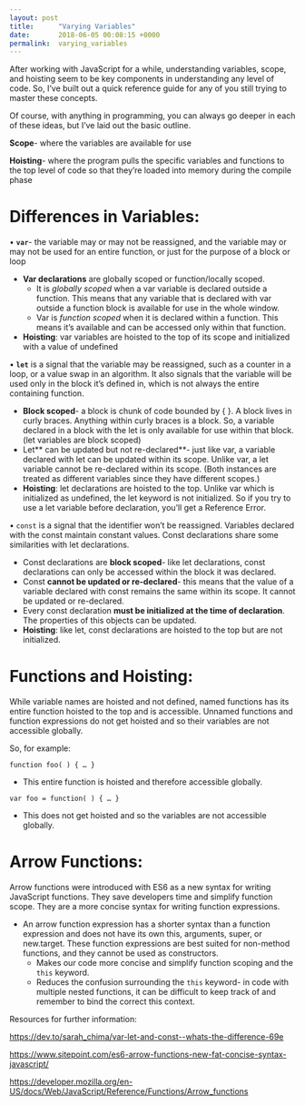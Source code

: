 ```yaml
---
layout: post
title:      "Varying Variables"
date:       2018-06-05 00:08:15 +0000
permalink:  varying_variables
---
```



After working with JavaScript for a while, understanding variables, scope, and hoisting seem to be key components in understanding any level of code. So, I’ve built out a quick reference guide for any of you still trying to master these concepts.

Of course, with anything in programming, you can always go deeper in each of these ideas, but I’ve laid out the basic outline. 

**Scope**- where the variables are available for use 

**Hoisting**- where the program pulls the specific variables and functions to the top level of code so that they’re loaded into memory during the compile phase


# **Differences in Variables**: 
•	**`var`**- the variable may or may not be reassigned, and the variable may or may not be used for an entire function, or just for the purpose of a block or loop
* **Var declarations** are globally scoped or function/locally scoped. 
     * It is *globally scoped* when a var variable is declared outside a function. This means that any variable that is declared with var outside a function block is available for use in the whole window. 
     * Var is *function scoped* when it is declared within a function. This means it’s available and can be accessed only within that function.
* **Hoisting**: var variables are hoisted to the top of its scope and initialized with a value of undefined 


•	**`let`** is a signal that the variable may be reassigned, such as a counter in a loop, or a value swap in an algorithm. It also signals that the variable will be used only in the block it’s defined in, which is not always the entire containing function.
* **Block scoped**- a block is chunk of code bounded by { }. A block lives in curly braces. Anything within curly braces is a block. So, a variable declared in a block with the let is only available for use within that block.  (let variables are block scoped) 
* Let** can be updated but not re-declared**- just like var, a variable declared with let can be updated within its scope. Unlike var, a let variable cannot be re-declared within its scope. (Both instances are treated as different variables since they have different scopes.) 
* **Hoisting**: let declarations are hoisted to the top. Unlike var which is initialized as undefined, the let keyword is not initialized. So if you try to use a let variable before declaration, you’ll get a Reference Error.


•	`const` is a signal that the identifier won’t be reassigned. Variables declared with the const maintain constant values. Const declarations share some similarities with let declarations. 
* Const declarations are **block scoped**- like let declarations, const declarations can only be accessed within the block it was declared. 
* Const **cannot be updated or re-declared**- this means that the value of a variable declared with const remains the same within its scope. It cannot be updated or re-declared. 
* Every const declaration **must be initialized at the time of declaration**. The properties of this objects can be updated. 
* 	**Hoisting**: like let, const declarations are hoisted to the top but are not initialized. 

# Functions and Hoisting: 
While variable names are hoisted and not defined, named functions has its entire function hoisted to the top and is accessible. Unnamed functions and function expressions do not get hoisted and so their variables are not accessible globally. 

So, for example: 

`function foo( ) { … } `

-	This entire function is hoisted and therefore accessible globally. 

`var foo = function( ) { … } `

-	This does not get hoisted and so the variables are not accessible globally. 

# Arrow Functions: 
Arrow functions were introduced with ES6 as a new syntax for writing JavaScript functions. They save developers time and simplify function scope. They are a more concise syntax for writing function expressions. 

-	An arrow function expression has a shorter syntax than a function expression and does not have its own this, arguments, super, or new.target. These function expressions are best suited for non-method functions, and they cannot be used as constructors.
     * 	Makes our code more concise and simplify function scoping and the `this` keyword. 
     * 	Reduces the confusion surrounding the `this` keyword- in code with multiple nested functions, it can be difficult to keep track of and remember to bind the correct this context. 
    



Resources for further information: 

https://dev.to/sarah_chima/var-let-and-const--whats-the-difference-69e

https://www.sitepoint.com/es6-arrow-functions-new-fat-concise-syntax-javascript/

https://developer.mozilla.org/en-US/docs/Web/JavaScript/Reference/Functions/Arrow_functions

